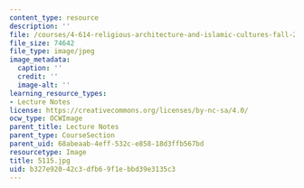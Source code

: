 ```yaml
---
content_type: resource
description: ''
file: /courses/4-614-religious-architecture-and-islamic-cultures-fall-2002/b327e92042c3dfb69f1ebbd39e3135c3_5115.jpg
file_size: 74642
file_type: image/jpeg
image_metadata:
  caption: ''
  credit: ''
  image-alt: ''
learning_resource_types:
- Lecture Notes
license: https://creativecommons.org/licenses/by-nc-sa/4.0/
ocw_type: OCWImage
parent_title: Lecture Notes
parent_type: CourseSection
parent_uid: 68abeaab-4eff-532c-e858-18d3ffb567bd
resourcetype: Image
title: 5115.jpg
uid: b327e920-42c3-dfb6-9f1e-bbd39e3135c3
---
```

